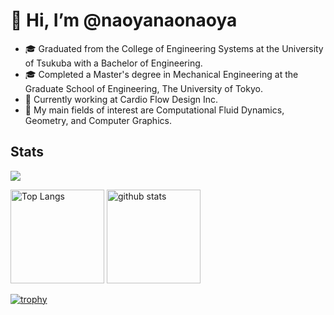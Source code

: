 # 👋 Hi, I’m @naoyanaonaoya

- 🎓 Graduated from the College of Engineering Systems at the University of Tsukuba with a Bachelor of Engineering.
- 🎓 Completed a Master's degree in Mechanical Engineering at the Graduate School of Engineering, The University of Tokyo.
- 🏢 Currently working at Cardio Flow Design Inc.
- 💼 My main fields of interest are Computational Fluid Dynamics, Geometry, and Computer Graphics.


## Stats
![](http://github-profile-summary-cards.vercel.app/api/cards/profile-details?username=naoyanaonaoya&theme=gruvbox)
<!---
naoyanaonaoya/naoyanaonaoya is a ✨ special ✨ repository because its `README.md` (this file) appears on your GitHub profile.
You can click the Preview link to take a look at your changes.
--->

<!-- 
[![Anurag's GitHub stats](https://github-readme-stats.vercel.app/api?username=naoyanaonaoya&theme=tokyonight&show_icons=true)
[![Top Langs](https://github-readme-stats.vercel.app/api/top-langs/?username=naoyanaonaoya&theme=tokyonight)](https://github.com/anuraghazra/github-readme-stats)
 -->
<p align="left"> 
  <img alt="Top Langs" height="150px" src="https://github-readme-stats.vercel.app/api/top-langs/?username=naoyanaonaoya&theme=tokyonight&layout=compact" />
  <img alt="github stats" height="150px" src="https://github-readme-stats.vercel.app/api?username=naoyanaonaoya&theme=tokyonight&show_icons=true" />
</p>

[![trophy](https://github-profile-trophy.vercel.app/?username=naoyanaonaoya&theme=onedark)](https://github.com/ryo-ma/github-profile-trophy)
